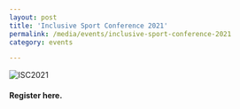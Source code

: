 ```yaml
---
layout: post
title: 'Inclusive Sport Conference 2021'
permalink: /media/events/inclusive-sport-conference-2021
category: events

---
```



![ISC2021](/images/ISC2021.jpg)

#### Register here.
